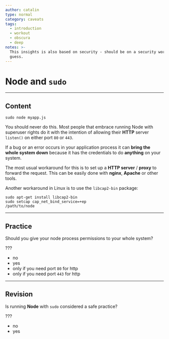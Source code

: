 ```yaml
---
author: catalin
type: normal
category: caveats
tags:
  - introduction
  - workout
  - obscura
  - deep
notes: >-
  This insights is also based on security - should be on a security workout I
  guess.
---
```


# Node and `sudo`


---

## Content

```plain-text
sudo node myapp.js
```

You should never do this. Most people that embrace running Node with superuser rights do it with the intention of allowing their **HTTP** server `listen()` on either port `80` or `443`.

If a bug or an error occurs in your application process it can **bring the whole system down** because it has the credentials to do **anything** on your system.

The most usual workaround for this is to set up a **HTTP server** / **proxy** to forward the request. This can be easily done with **nginx**, **Apache** or other tools.

Another workaround in Linux is to use the `libcap2-bin` package:

```plain-text
sudo apt-get install libcap2-bin
sudo setcap cap_net_bind_service=+ep
/path/to/node
```


---

## Practice

Should you give your node process permissions to your whole system?

???

- no
- yes
- only if you need port `80` for http
- only if you need port `443` for http


---

## Revision

Is running **Node** with `sudo` considered a safe practice?

???

- no
- yes
 
